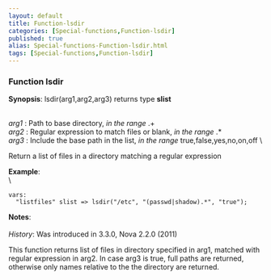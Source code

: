 ```yaml
---
layout: default
title: Function-lsdir
categories: [Special-functions,Function-lsdir]
published: true
alias: Special-functions-Function-lsdir.html
tags: [Special-functions,Function-lsdir]
---
```


### Function lsdir

**Synopsis**: lsdir(arg1,arg2,arg3) returns type **slist**

\
 *arg1* : Path to base directory, *in the range* .+ \
 *arg2* : Regular expression to match files or blank, *in the range* .\*
\
 *arg3* : Include the base path in the list, *in the range*
true,false,yes,no,on,off \

Return a list of files in a directory matching a regular expression

**Example**:\
 \

~~~~ {.verbatim}
vars:
  "listfiles" slist => lsdir("/etc", "(passwd|shadow).*", "true");
~~~~

**Notes**:\
 \
 *History*: Was introduced in 3.3.0, Nova 2.2.0 (2011)

This function returns list of files in directory specified in arg1,
matched with regular expression in arg2. In case arg3 is true, full
paths are returned, otherwise only names relative to the the directory
are returned.
